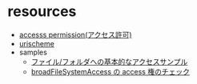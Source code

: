 # resources

- [accesss permission(アクセス許可)](./accerssPermission.md)
- [urischeme](./urischeme.md)
- samples
  - [ファイル/フォルダへの基本的なアクセスサンプル](./sampleAccessFiles.md)
  - [broadFileSystemAccess の access 権のチェック](./sampleCheckpermission.md)
